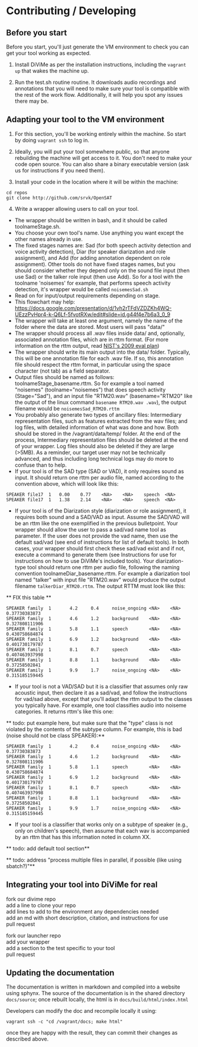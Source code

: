 # Contributing / Developing


## Before you start

Before you start, you'll just generate the VM environment to check you can get your tool working as expected.

1. Install DiViMe as per the installation instructions, including the `vagrant up` that wakes the machine up.

2. Run the test.sh routine routine. It downloads audio recordings and annotations that you will need to make sure your tool is compatible with the rest of the work flow. Additionally, it will help you spot any issues there may be.

## Adapting your tool to the VM environment

1. For this section, you'll be working entirely within the machine. So start by doing `vagrant ssh` to log in.

2. Ideally, you will put your tool somewhere public, so that anyone rebuilding the machine will get access to it. You don't need to make your code open source. You can also share a binary executable version (ask us for instructions if you need them). 

3. Install your code in the location where it will be within the machine:

```
cd repos
git clone http://github.com/srvk/OpenSAT
```

4. Write a wrapper allowing users to call on your tool. 

- The wrapper should be written in bash, and it should be called toolnameStage.sh. 
- You choose your own tool's name. Use anything you want except the other names already in use.
- The fixed stages names are: Sad (for both speech activity detection and voice activity detection), Diar (for speaker diarization and role assignment), and Add (for adding annotation dependent on role assignment). Other tools do not have fixed stages names, but you should consider whether they depend only on the sound file input (then use Sad) or the talker role input (then use Add). So for a tool with the toolname 'noisemes' for example, that performs speech activity detection, it's wrapper would be called `noisemesSad.sh`
- Read on for input/output requirements depending on stage.
- This flowchart may help: https://docs.google.com/presentation/d/1vh2rTFdVZDZKh4WQ-UEzzPvHpr4-k-Q6Lf-5fvotRXw/edit#slide=id.g44f4e7b6a3_0_9
- The wrapper will take at least one argument, namely the name of the folder where the data are stored. Most users will pass "data/"   
- The wrapper should process all .wav files inside data/ and, optionally, associated annotation files, which are in rttm format.  (For more information on the rttm output, read [NIST's 2009 eval plan](https://web.archive.org/web/20170119114252/http://www.itl.nist.gov/iad/mig/tests/rt/2009/docs/rt09-meeting-eval-plan-v2.pdf)) 
- The wrapper should write its main output into the data/ folder. Typically, this will be one annotation file for each .wav file. If so, this annotation file should respect the rttm format, in particular using the space character (not tab) as a field separator.
- Output files should be named as follows: toolnameStage_basename.rttm. So for example a tool named "noisemes" (toolname="noisemes") that does speech activity (Stage="Sad"), and an input file "RTM20.wav" (basename="RTM20" like the output of the linux command `basename RTM20.wav .wav`), the output filename would be `noisemesSad_RTM20.rttm`
- You probably also generate two types of ancillary files: Intermediary representation files, such as features extracted from the wav files; and log files, with detailed information of what was done and how. Both should be stored in the /vagrant/data/temp/ folder. At the end of the process, Intermediary representation files should be deleted at the end of your wrapper. Log files should also be deleted if they are large (>5MB). As a reminder, our target user may not be technically advanced, and thus including long technical logs may do more to confuse than to help.
- If your tool is of the SAD type (SAD or VAD), it only requires sound as input. It should return one rttm per audio file, named according to the convention above, which will look like this:

```
SPEAKER	file17	1	0.00	0.77	<NA>	<NA>	speech	<NA>
SPEAKER	file17	1	1.38	2.14	<NA>	<NA>	speech	<NA>

```

- If your tool is of the Diarization style (diarization or role assignment), it requires both sound and a SAD/VAD as input. Assume the SAD/VAD will be an rttm like the one exemplified in the previous bulletpoint. Your wrapper should allow the user to pass a sad/vad name tool as parameter. If the user does not provide the vad name, then use the default sad/vad (see end of instructions for list of default tools). In both cases, your wrapper should first check these sad/vad exist and if not, execute a command to generate them (see Instructions for use for instructions on how to use DiViMe's included tools). Your diarization-type tool should return one rttm per audio file, following the naming convention toolnameDiar_basename.rttm. For example a diarization tool named "talker" with input file "RTM20.wav" would produce the output filename `talkerDiar_RTM20.rttm`. The output RTTM must look like this:

** FIX this table **
```
SPEAKER family  1       4.2     0.4     noise_ongoing <NA>    <NA>    0.37730383873
SPEAKER family  1       4.6     1.2     background    <NA>    <NA>    0.327808111906
SPEAKER family  1       5.8     1.1     speech        <NA>    <NA>    0.430758684874
SPEAKER family  1       6.9     1.2     background    <NA>    <NA>    0.401730179787
SPEAKER family  1       8.1     0.7     speech        <NA>    <NA>    0.407463937998
SPEAKER family  1       8.8     1.1     background    <NA>    <NA>    0.37258502841
SPEAKER family  1       9.9     1.7     noise_ongoing <NA>    <NA>    0.315185159445 
```

- If your tool is not a VAD/SAD but it is a classifier that assumes only raw acoustic input, then declare it as a sad/vad, and follow the instructions for vad/sad above, except that you'll adapt the rttm output to the classes you typically have. For example, one tool classifies audio into noiseme categories. It returns rttm's like this one:

** todo: put example here, but make sure that the "type" class is not violated by the contents of the subtype column. For example, this is bad (noise should not be class SPEAKER):**

```
SPEAKER family  1       4.2     0.4     noise_ongoing <NA>    <NA>    0.37730383873
SPEAKER family  1       4.6     1.2     background    <NA>    <NA>    0.327808111906
SPEAKER family  1       5.8     1.1     speech        <NA>    <NA>    0.430758684874
SPEAKER family  1       6.9     1.2     background    <NA>    <NA>    0.401730179787
SPEAKER family  1       8.1     0.7     speech        <NA>    <NA>    0.407463937998
SPEAKER family  1       8.8     1.1     background    <NA>    <NA>    0.37258502841
SPEAKER family  1       9.9     1.7     noise_ongoing <NA>    <NA>    0.315185159445 
```

- If your tool is a classifier that works only on a subtype of speaker (e.g., only on children's speech), then assume that each wav is accompanied by an rttm that has this information noted in column XX.

** todo: add default tool section**

** todo: address "process multiple files in parallel, if possible (like using sbatch?)"**


## Integrating your tool into DiViMe for real

fork our divime repo  
add a line to clone your repo  
add lines to add to the environment any dependencies needed  
add an md with short description, citation, and instructions for use  
pull request  

fork our launcher repo  
add your wrapper  
add a section to the test specific to your tool  
pull request  


## Updating the documentation

The documentation is written in markdown and compiled into a website using sphynx.
The source of the documentation is in the shared directory ```docs/source```; once rebuilt
locally, the html is in ```docs/build/html/index.html```

Developers can modify the doc and recompile locally it using:

```
vagrant ssh -c "cd /vagrant/docs; make html"
```

once they are happy with the result, they can commit their changes as described above.


